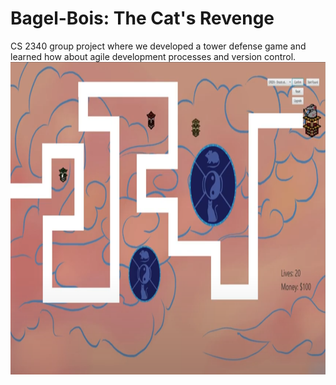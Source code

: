 # Bagel-Bois: The Cat's Revenge
CS 2340 group project where we developed a tower defense game and learned how about agile development processes and version control. <br />
<img src ="Bagel-Bois-CS-2340-main/out/production/Bagel-Bois-CS-2340/demo.jpg" width ="800" height="500" />
